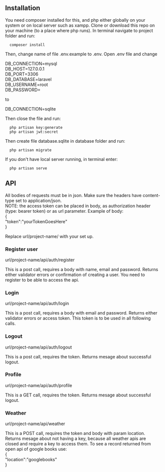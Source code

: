 ## Installation
You need composer installed for this, and php either globally on your system or on local server such as xampp. Clone or download this repo on your machine (to a place where php runs). In terminal navigate to project folder and run:
```
  composer install
```
Then, change name of file .env.example to .env. Open .env file and change

  DB_CONNECTION=mysql  
  DB_HOST=127.0.0.1  
  DB_PORT=3306  
  DB_DATABASE=laravel  
  DB_USERNAME=root  
  DB_PASSWORD=  

to

  DB_CONNECTION=sqlite

Then close the file and run:
```
  php artisan key:generate
  php artisan jwt:secret
```
Then create file database.sqlite in database folder and run:
```
  php artisan migrate
```
If you don't have local server running, in terminal enter:
```
  php artisan serve  
```
## API

All bodies of requests must be in json. Make sure the headers have content-type set to application/json.  
NOTE: the access token can be placed in body, as authorization header (type: bearer token) or as url parameter. Example of body:  
{  
    "token":"yourTokenGoesHere"  
}  


Replace url/project-name/ with your set up.

### Register user

url/project-name/api/auth/register

This is a post call, requires a body with name, email and password. Returns either validator errors or confirmation of creating a user. You need to register to be able to access the api. 

### Login

url/project-name/api/auth/login

This is a post call, requires a body with email and password. Returns either validator errors or access token. This token is to be used in all following calls.

### Logout

url/project-name/api/auth/logout

This is a post call, requires the token. Returns mesage about successful logout.

### Profile

url/project-name/api/auth/profile

This is a GET call, requires the token. Returns mesage about successful logout.

### Weather

url/project-name/api/weather

This is a POST call, requires the token and body with param location. Returns mesage about not having a key, because all weather apis are closed and require a key to access them. To see a record returned from open api of google books use:  
{  
     "location":"googlebooks"  
}  
